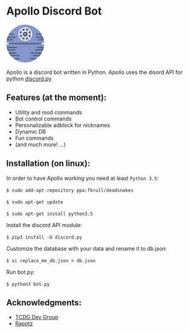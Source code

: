 # Apollo Discord Bot

<img src="\static\icon.png" width="100">

Apollo is a discord bot written in Python.
Apollo uses the disord API for python [discord.py](https://github.com/Rapptz/discord.py/)

Features (at the moment):
-------------------------
* Utility and mod commands
* Bot control commands
* Personalizable adblock for nicknames
* Dynamic DB
* Fun commands
* (and much more! ...)

Installation (on linux):
------------------------
In order to have Apollo working you need at least `Python 3.5`:

`$ sudo add-apt-repository ppa:fkrull/deadsnakes`

`$ sudo apt-get update`

`$ sudo apt-get install python3.5`

Install the discord API module:

`$ pip3 install -U discord.py`

Customize the database with your data and rename it to db.json:

`$ vi replace_me_db.json > db.json`

Run bot.py:

`$ python3 bot.py`

Acknowledgments:
----------------
* [TCDG Dev Group](https://github.com/TCDG)
* [Rapptz](https://github.com/Rapptz/)
